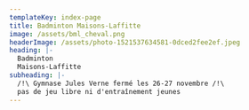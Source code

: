 ```yaml
---
templateKey: index-page
title: Badminton Maisons-Laffitte
image: /assets/bml_cheval.png
headerImage: /assets/photo-1521537634581-0dced2fee2ef.jpeg
heading: |-
  Badminton
  Maisons-Laffitte
subheading: |-
  /!\ Gymnase Jules Verne fermé les 26-27 novembre /!\
  pas de jeu libre ni d'entraînement jeunes
---
```

